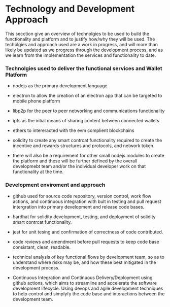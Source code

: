# Technology and Development Approach

This secction give an overview of technolgies to be used to build the functionality and platform and to justify how/why they will be used. The techolgies and approach used are a work in progress, and will more than likely be updated as we progress through the development process, and as we learn from the implementation the services and functionality to date.

### Technolgies used to deliver the functional services and Wallet Platform

* nodejs as the primary development language

* electron to allow the creation of an electron app that can be targeted to mobile phone platform

* libp2p for the peer to peer networking and communications functionality

* ipfs as the intial means of sharing content between connected wallets

* ethers to intereracted with the evm complient blockchains

* solidity to create any smart contrcat functionality required to create the incentive and rewards structures and protocols, and network token.

* there will also be a requirement for other small nodejs modules to create the platform and these will be further defined by the overall developmebt team and/or the individual developer work on that functionality at the time.

### Development enviroment and approach

* github used for source code repository, version control, work flow actions, and continuous integration with bult in testing and pull request intergration into primary development and release code bases.

* hardhat for solidity development, testing, and deployment of solidity smart contrcat functionality.

* jest for unit tesing and confirmation of correctness of code contributed. 

* code reviews and amendment before pull requests to keep code base consistant, clean, readable.

* technical analysis of key functional flows by development team, so as to understand where risks may be, and how these best mitigated in the development process.

* Continuous Integration and Continuous Delivery/Deployment using github actions, which aims to streamline and accelerate the software development lifecycle. Using devops and agile development techniques to help control and simplyfy the code base and interactions between the development team.


